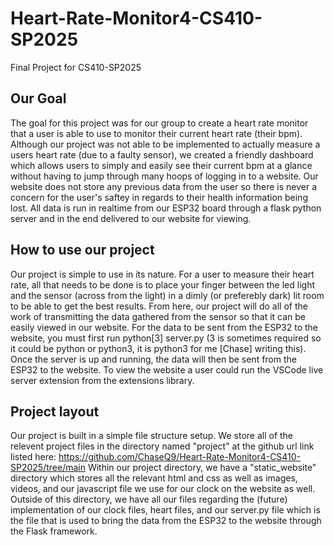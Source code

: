 # Heart-Rate-Monitor4-CS410-SP2025
Final Project for CS410-SP2025

## Our Goal
The goal for this project was for our group to create a heart rate monitor that a user is able to use to monitor their current heart rate
(their bpm). Although our project was not able to be implemented to actually measure a users heart rate (due to a faulty sensor), we created 
a friendly dashboard which allows users to simply and easily see their current bpm at a glance without having to jump through many hoops of
logging in to a website. Our website does not store any previous data from the user so there is never a concern for the user's saftey in regards
to their health information being lost. All data is run in realtime from our ESP32 board through a flask python server and in the end delivered
to our website for viewing. 

## How to use our project
Our project is simple to use in its nature. For a user to measure their heart rate, all that needs to be done is to place your finger between the 
led light and the sensor (across from the light) in a dimly (or preferebly dark) lit room to be able to get the best results. From here, our project will 
do all of the work of transmitting the data gathered from the sensor so that it can be easily viewed in our website. For the data to be sent from the 
ESP32 to the website, you must first run python[3] server.py (3 is sometimes required so it could be python or python3, it is python3 for me [Chase]
writing this). Once the server is up and running, the data will then be sent from the ESP32 to the website. To view the website a user could run the VSCode live server
extension from the extensions library. 
 

## Project layout
Our project is built in a simple file structure setup. We store all of the relevent project files in the directory named "project" at 
the github url link listed here: https://github.com/ChaseQ9/Heart-Rate-Monitor4-CS410-SP2025/tree/main 
Within our project directory, we have a "static_website" directory which stores all the relevant html and css as well as images, videos, 
and our javascript file we use for our clock on the website as well. Outside of this directory, we have all our files regarding the (future) 
implementation of our clock files, heart files, and our server.py file which is the file that is used to bring the data from the ESP32 to the website 
through the Flask framework.


